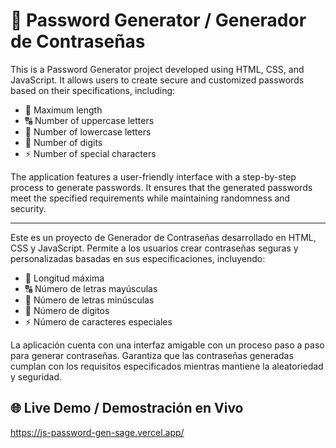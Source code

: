 # 🔐 Password Generator / Generador de Contraseñas

This is a Password Generator project developed using HTML, CSS, and JavaScript. It allows users to create secure and customized passwords based on their specifications, including:
- 📏 Maximum length
- 🔠 Number of uppercase letters
- 🔡 Number of lowercase letters
- 🔢 Number of digits
- ⚡ Number of special characters

The application features a user-friendly interface with a step-by-step process to generate passwords. It ensures that the generated passwords meet the specified requirements while maintaining randomness and security.

-----------------------------------------------------------------------------------------------------------------------------------------------------

Este es un proyecto de Generador de Contraseñas desarrollado en HTML, CSS y JavaScript. Permite a los usuarios crear contraseñas seguras y personalizadas basadas en sus especificaciones, incluyendo:
- 📏 Longitud máxima
- 🔠 Número de letras mayúsculas
- 🔡 Número de letras minúsculas
- 🔢 Número de dígitos
- ⚡ Número de caracteres especiales

La aplicación cuenta con una interfaz amigable con un proceso paso a paso para generar contraseñas. Garantiza que las contraseñas generadas cumplan con los requisitos especificados mientras mantiene la aleatoriedad y seguridad.

## 🌐 Live Demo / Demostración en Vivo
https://js-password-gen-sage.vercel.app/